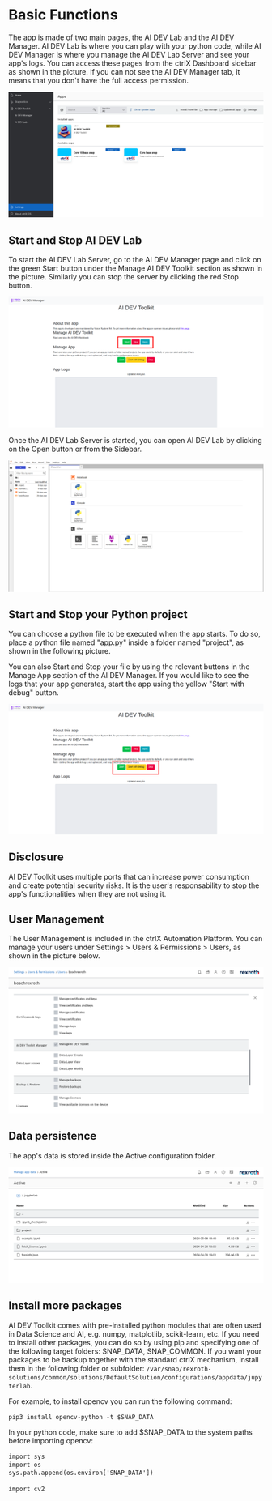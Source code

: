 # Basic Functions
The app is made of two main pages, the AI DEV Lab and the AI DEV Manager.
AI DEV Lab is where you can play with your python code, while AI DEV Manager is where you manage the AI DEV Lab Server and see your app's logs. 
You can access these pages from the ctrlX Dashboard sidebar as shown in the picture. If you can not see the AI DEV Manager tab, it means that you don't have the full access permission. 

![sidebar](./doc_img/ctrlx-sidebar.png)

## Start and Stop AI DEV Lab
To start the AI DEV Lab Server, go to the AI DEV Manager page and click on the green Start button under the Manage AI DEV Toolkit section as shown in the picture. Similarly you can stop the server by clicking the red Stop button.

![manager 1](./doc_img/manager-page-1.png)

Once the AI DEV Lab Server is started, you can open AI DEV Lab by clicking on the Open button or from the Sidebar.

![AI DEV Lab](./doc_img/jupyter-lab.png)

## Start and Stop your Python project
You can choose a python file to be executed when the app starts. To do so, place a python file named "app.py" inside a folder named "project", as shown in the following picture. 

You can also Start and Stop your file by using the relevant buttons in the Manage App section of the AI DEV Manager. If you would like to see the logs that your app generates, start the app using the yellow "Start with debug" button. 

![manager 2](./doc_img/manager-page-2.png)

## Disclosure
AI DEV Toolkit uses multiple ports that can increase power consumption and create potential security risks. It is the user's responsability to stop the app's functionalities when they are not using it.

## User Management
The User Management is included in the ctrlX Automation Platform. You can manage your users under Settings > Users & Permissions > Users, as shown in the picture below.

![user management](./doc_img/ctrlx-user-management.png)

## Data persistence
The app's data is stored inside the Active configuration folder. 

![data persistence](./doc_img/ctrlx-data-persistence.png)


## Install more packages
AI DEV Toolkit comes with pre-installed python modules that are often used in Data Science and AI, e.g. numpy, matplotlib, scikit-learn, etc.
If you need to install other packages, you can do so by using pip and specifying one of the following target folders: SNAP_DATA, SNAP_COMMON.
If you want your packages to be backup together with the standard ctrlX mechanism, install them in the following folder or subfolder: `/var/snap/rexroth-solutions/common/solutions/DefaultSolution/configurations/appdata/jupyterlab`. 

For example, to install opencv you can run the following command:
```
pip3 install opencv-python -t $SNAP_DATA
```

In your python code, make sure to add $SNAP_DATA to the system paths before importing opencv:
```
import sys
import os
sys.path.append(os.environ['SNAP_DATA'])

import cv2
```